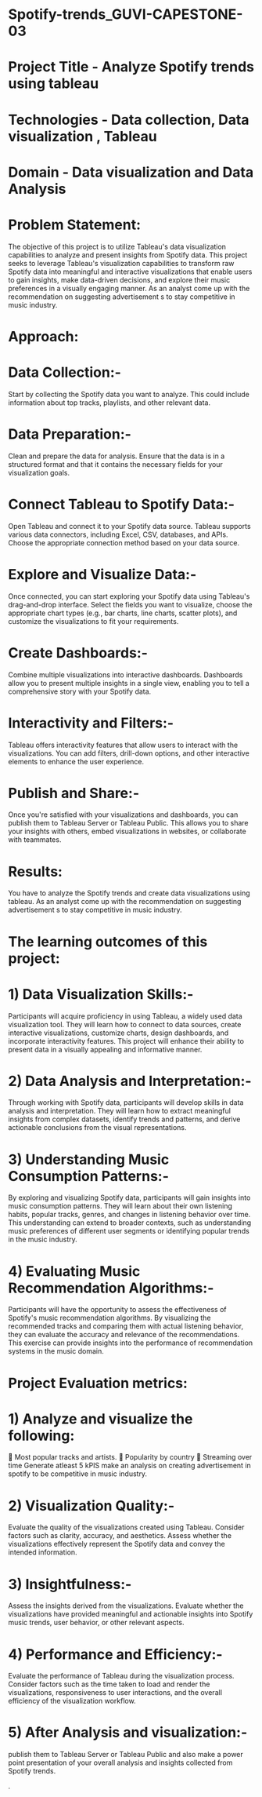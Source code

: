 # Spotify-trends_GUVI-CAPESTONE-03


# Project Title - Analyze Spotify trends using tableau
# Technologies - Data collection, Data visualization , Tableau
# Domain - Data visualization and Data Analysis


# Problem Statement:

The objective of this project is to utilize Tableau's data visualization capabilities to analyze and present insights from Spotify data. This project seeks to leverage Tableau's visualization capabilities to transform raw Spotify data into meaningful and interactive visualizations that enable users to gain insights, make data-driven decisions, and explore their music preferences in a visually engaging manner. As an analyst come up with the recommendation on suggesting advertisement s to stay competitive in music industry.


# Approach:

# Data Collection:-
Start by collecting the Spotify data you want to analyze. This could include information about top tracks, playlists, and other relevant data.
# Data Preparation:-
Clean and prepare the data for analysis. Ensure that the data is in a structured format and that it contains the necessary fields for your visualization goals.
# Connect Tableau to Spotify Data:-
Open Tableau and connect it to your Spotify data source. Tableau supports various data connectors, including Excel, CSV, databases, and APIs. Choose the appropriate connection method based on your data source.
# Explore and Visualize Data:-
Once connected, you can start exploring your Spotify data using Tableau's drag-and-drop interface. Select the fields you want to visualize, choose the appropriate chart types (e.g., bar charts, line charts, scatter plots), and customize the visualizations to fit your requirements.
# Create Dashboards:-
Combine multiple visualizations into interactive dashboards. Dashboards allow you to present multiple insights in a single view, enabling you to tell a comprehensive story with your Spotify data.
# Interactivity and Filters:-
Tableau offers interactivity features that allow users to interact with the visualizations. You can add filters, drill-down options, and other interactive elements to enhance the user experience.
# Publish and Share:-
Once you're satisfied with your visualizations and dashboards, you can publish them to Tableau Server or Tableau Public. This allows you to share your insights with others, embed visualizations in websites, or collaborate with teammates.


# Results:

You have to analyze the Spotify trends and create data visualizations using tableau. As an analyst come up with the recommendation on suggesting advertisement s to stay competitive in music industry.


# The learning outcomes of this project:

# 1) Data Visualization Skills:-
Participants will acquire proficiency in using Tableau, a widely used data visualization tool. They will learn how to connect to data sources, create interactive visualizations, customize charts, design dashboards, and incorporate interactivity features. This project will enhance their ability to present data in a visually appealing and informative manner.
# 2) Data Analysis and Interpretation:-
Through working with Spotify data, participants will develop skills in data analysis and interpretation. They will learn how to extract meaningful insights from complex datasets, identify trends and patterns, and derive actionable conclusions from the visual representations.
# 3) Understanding Music Consumption Patterns:-
By exploring and visualizing Spotify data, participants will gain insights into music consumption patterns. They will learn about their own listening habits, popular tracks, genres, and changes in listening behavior over time. This understanding can extend to broader contexts, such as understanding music preferences of different user segments or identifying popular trends in the music industry.
# 4) Evaluating Music Recommendation Algorithms:-
Participants will have the opportunity to assess the effectiveness of Spotify's music recommendation algorithms. By visualizing the recommended tracks and comparing them with actual listening behavior, they can evaluate the accuracy and relevance of the recommendations. This exercise can provide insights into the performance of recommendation systems in the music domain.


# Project Evaluation metrics:

# 1) Analyze and visualize the following:
 Most popular tracks and artists.
 Popularity by country
 Streaming over time
Generate atleast 5 kPIS make an analysis on creating advertisement in spotify to be competitive in music industry.
# 2) Visualization Quality:-
Evaluate the quality of the visualizations created using Tableau. Consider factors such as clarity, accuracy, and aesthetics. Assess whether the visualizations effectively represent the Spotify data and convey the intended information.
# 3) Insightfulness:-
Assess the insights derived from the visualizations. Evaluate whether the visualizations have provided meaningful and actionable insights into Spotify music trends, user behavior, or other relevant aspects.
# 4) Performance and Efficiency:-
Evaluate the performance of Tableau during the visualization process. Consider factors such as the time taken to load and render the visualizations, responsiveness to user interactions, and the overall efficiency of the visualization workflow.
# 5) After Analysis and visualization:-
publish them to Tableau Server or Tableau Public and also make a power point presentation of your overall analysis and insights collected from Spotify trends.

.
